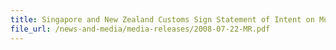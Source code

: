 ```yaml
---
title: Singapore and New Zealand Customs Sign Statement of Intent on Mutual Recognition of Their Supply Chain Security Programmes
file_url: /news-and-media/media-releases/2008-07-22-MR.pdf
---
```

